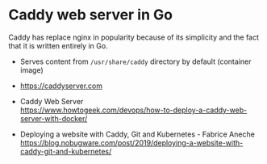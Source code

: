 # Caddy web server in Go

Caddy has replace nginx in popularity because of its simplicity and the fact that it is written entirely in Go.

* Serves content from `/usr/share/caddy` directory by default (container image)

* <https://caddyserver.com>
* Caddy Web Server  
  <https://www.howtogeek.com/devops/how-to-deploy-a-caddy-web-server-with-docker/>
* Deploying a website with Caddy, Git and Kubernetes - Fabrice Aneche  
  <https://blog.nobugware.com/post/2019/deploying-a-website-with-caddy-git-and-kubernetes/>
